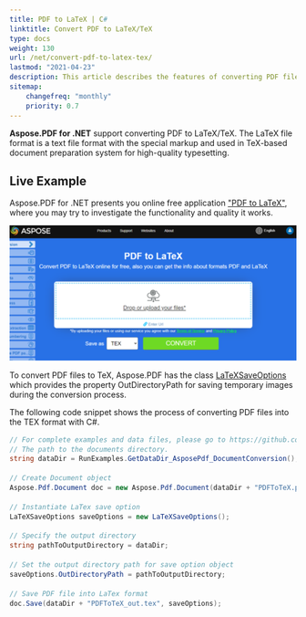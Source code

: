 ```yaml
---
title: PDF to LaTeX | C#
linktitle: Convert PDF to LaTeX/TeX
type: docs
weight: 130
url: /net/convert-pdf-to-latex-tex/
lastmod: "2021-04-23"
description: This article describes the features of converting PDF files to LaTeX format. To convert PDF files to TeX, Aspose.PDF use the class LaTeXSaveOptions.
sitemap:
    changefreq: "monthly"
    priority: 0.7
---
```


**Aspose.PDF for .NET** support converting PDF to LaTeX/TeX.
The LaTeX file format is a text file format with the special markup and used in TeX-based document preparation system for high-quality typesetting.

## Live Example

Aspose.PDF for .NET presents you online free application ["PDF to LaTeX"](https://products.aspose.app/pdf/conversion/pdf-to-tex), where you may try to investigate the functionality and quality it works.

[![PDF to LaTeX](pdf_to_latex.png)](https://products.aspose.app/pdf/conversion/pdf-to-tex)

To convert PDF files to TeX, Aspose.PDF has the class [LaTeXSaveOptions](https://apireference.aspose.com/pdf/net/aspose.pdf/latexsaveoptions) which provides the property OutDirectoryPath for saving temporary images during the conversion process.

The following code snippet shows the process of converting PDF files into the TEX format with C#.

```csharp
// For complete examples and data files, please go to https://github.com/aspose-pdf/Aspose.PDF-for-.NET
// The path to the documents directory.
string dataDir = RunExamples.GetDataDir_AsposePdf_DocumentConversion();

// Create Document object
Aspose.Pdf.Document doc = new Aspose.Pdf.Document(dataDir + "PDFToTeX.pdf");

// Instantiate LaTex save option          
LaTeXSaveOptions saveOptions = new LaTeXSaveOptions();

// Specify the output directory
string pathToOutputDirectory = dataDir;

// Set the output directory path for save option object
saveOptions.OutDirectoryPath = pathToOutputDirectory;

// Save PDF file into LaTex format           
doc.Save(dataDir + "PDFToTeX_out.tex", saveOptions);
```
